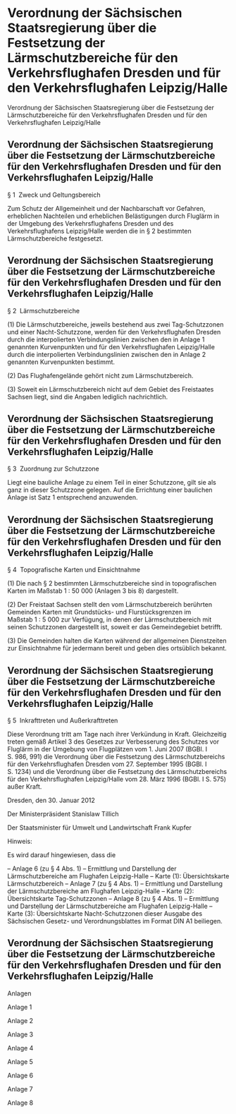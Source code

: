 # Verordnung der Sächsischen Staatsregierung über die Festsetzung der Lärmschutzbereiche für den Verkehrsflughafen Dresden und für den Verkehrsflughafen Leipzig/Halle 


Verordnung der Sächsischen Staatsregierung über die Festsetzung der Lärmschutzbereiche für den Verkehrsflughafen Dresden und für den Verkehrsflughafen Leipzig/Halle

## Verordnung der Sächsischen Staatsregierung über die Festsetzung der Lärmschutzbereiche für den Verkehrsflughafen Dresden und für den Verkehrsflughafen Leipzig/Halle 
 § 1  Zweck und Geltungsbereich

Zum Schutz der Allgemeinheit und der Nachbarschaft vor Gefahren, erheblichen Nachteilen und erheblichen Belästigungen durch Fluglärm in der Umgebung des Verkehrsflughafens Dresden und des Verkehrsflughafens Leipzig/Halle werden die in § 2 bestimmten Lärmschutzbereiche festgesetzt.


## Verordnung der Sächsischen Staatsregierung über die Festsetzung der Lärmschutzbereiche für den Verkehrsflughafen Dresden und für den Verkehrsflughafen Leipzig/Halle 
 § 2  Lärmschutzbereiche

(1) Die Lärmschutzbereiche, jeweils bestehend aus zwei Tag-Schutzzonen und einer Nacht-Schutzzone, werden für den Verkehrsflughafen Dresden durch die interpolierten Verbindungslinien zwischen den in Anlage 1 genannten Kurvenpunkten und für den Verkehrsflughafen Leipzig/Halle durch die interpolierten Verbindungslinien zwischen den in Anlage 2 genannten Kurvenpunkten bestimmt.

(2) Das Flughafengelände gehört nicht zum Lärmschutzbereich.

(3) Soweit ein Lärmschutzbereich nicht auf dem Gebiet des Freistaates Sachsen liegt, sind die Angaben lediglich nachrichtlich.


## Verordnung der Sächsischen Staatsregierung über die Festsetzung der Lärmschutzbereiche für den Verkehrsflughafen Dresden und für den Verkehrsflughafen Leipzig/Halle 
 § 3  Zuordnung zur Schutzzone

Liegt eine bauliche Anlage zu einem Teil in einer Schutzzone, gilt sie als ganz in dieser Schutzzone gelegen. Auf die Errichtung einer baulichen Anlage ist Satz 1 entsprechend anzuwenden.


## Verordnung der Sächsischen Staatsregierung über die Festsetzung der Lärmschutzbereiche für den Verkehrsflughafen Dresden und für den Verkehrsflughafen Leipzig/Halle 
 § 4  Topografische Karten und Einsichtnahme

(1) Die nach § 2 bestimmten Lärmschutzbereiche sind in topografischen Karten im Maßstab 1 : 50 000 (Anlagen 3 bis 8) dargestellt.

(2) Der Freistaat Sachsen stellt den vom Lärmschutzbereich berührten Gemeinden Karten mit Grundstücks- und Flurstücksgrenzen im Maßstab 1 : 5 000 zur Verfügung, in denen der Lärmschutzbereich mit seinen Schutzzonen dargestellt ist, soweit er das Gemeindegebiet betrifft.

(3) Die Gemeinden halten die Karten während der allgemeinen Dienstzeiten zur Einsichtnahme für jedermann bereit und geben dies ortsüblich bekannt.


## Verordnung der Sächsischen Staatsregierung über die Festsetzung der Lärmschutzbereiche für den Verkehrsflughafen Dresden und für den Verkehrsflughafen Leipzig/Halle 
 § 5  Inkrafttreten und Außerkrafttreten

Diese Verordnung tritt am Tage nach ihrer Verkündung in Kraft. Gleichzeitig treten gemäß Artikel 3 des Gesetzes zur Verbesserung des Schutzes vor Fluglärm in der Umgebung von Flugplätzen vom 1. Juni 2007 (BGBl. I S. 986, 991) die Verordnung über die Festsetzung des Lärmschutzbereichs für den Verkehrsflughafen Dresden vom 27. September 1995 (BGBl. I S. 1234) und die Verordnung über die Festsetzung des Lärmschutzbereichs für den Verkehrsflughafen Leipzig/Halle vom 28. März 1996 (BGBl. I S. 575) außer Kraft.

Dresden, den 30. Januar 2012

Der Ministerpräsident
           Stanislaw Tillich

Der Staatsminister für Umwelt und Landwirtschaft 
           Frank Kupfer

Hinweis:

Es wird darauf hingewiesen, dass die

– Anlage 6 (zu § 4 Abs. 1) – Ermittlung und Darstellung der Lärmschutzbereiche am Flughafen Leipzig-Halle – Karte (1): Übersichtskarte Lärmschutzbereich – Anlage 7 (zu § 4 Abs. 1) – Ermittlung und Darstellung der Lärmschutzbereiche am Flughafen Leipzig-Halle – Karte (2): Übersichtskarte Tag-Schutzzonen – Anlage 8 (zu § 4 Abs. 1) – Ermittlung und Darstellung der Lärmschutzbereiche am Flughafen Leipzig-Halle – Karte (3): Übersichtskarte Nacht-Schutzzonen dieser Ausgabe des Sächsischen Gesetz- und Verordnungsblattes im Format DIN A1 beiliegen.


## Verordnung der Sächsischen Staatsregierung über die Festsetzung der Lärmschutzbereiche für den Verkehrsflughafen Dresden und für den Verkehrsflughafen Leipzig/Halle 
 Anlagen

Anlage 1

Anlage 2

Anlage 3

Anlage 4

Anlage 5

Anlage 6

Anlage 7

Anlage 8

